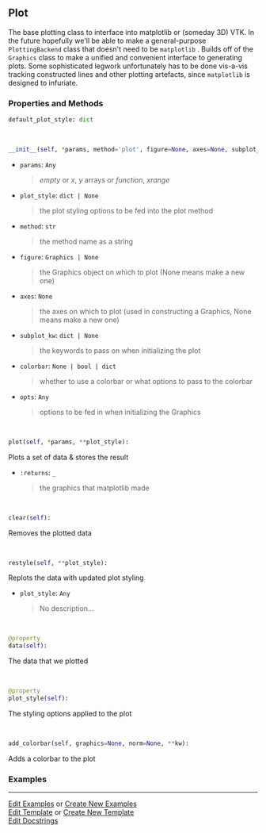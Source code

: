 ## <a id="McUtils.Plots.Plots.Plot">Plot</a>
The base plotting class to interface into matplotlib or (someday 3D) VTK.
In the future hopefully we'll be able to make a general-purpose `PlottingBackend` class that doesn't need to be `matplotlib` .
Builds off of the `Graphics` class to make a unified and convenient interface to generating plots.
Some sophisticated legwork unfortunately has to be done vis-a-vis tracking constructed lines and other plotting artefacts,
since `matplotlib` is designed to infuriate.

### Properties and Methods
```python
default_plot_style: dict
```
<a id="McUtils.Plots.Plots.Plot.__init__" class="docs-object-method">&nbsp;</a>
```python
__init__(self, *params, method='plot', figure=None, axes=None, subplot_kw=None, plot_style=None, theme=None, **opts): 
```

- `params`: `Any`
    >_empty_ or _x_, _y_ arrays or _function_, _xrange_
- `plot_style`: `dict | None`
    >the plot styling options to be fed into the plot method
- `method`: `str`
    >the method name as a string
- `figure`: `Graphics | None`
    >the Graphics object on which to plot (None means make a new one)
- `axes`: `None`
    >the axes on which to plot (used in constructing a Graphics, None means make a new one)
- `subplot_kw`: `dict | None`
    >the keywords to pass on when initializing the plot
- `colorbar`: `None | bool | dict`
    >whether to use a colorbar or what options to pass to the colorbar
- `opts`: `Any`
    >options to be fed in when initializing the Graphics

<a id="McUtils.Plots.Plots.Plot.plot" class="docs-object-method">&nbsp;</a>
```python
plot(self, *params, **plot_style): 
```
Plots a set of data & stores the result
- `:returns`: `_`
    >the graphics that matplotlib made

<a id="McUtils.Plots.Plots.Plot.clear" class="docs-object-method">&nbsp;</a>
```python
clear(self): 
```
Removes the plotted data

<a id="McUtils.Plots.Plots.Plot.restyle" class="docs-object-method">&nbsp;</a>
```python
restyle(self, **plot_style): 
```
Replots the data with updated plot styling
- `plot_style`: `Any`
    >No description...

<a id="McUtils.Plots.Plots.Plot.data" class="docs-object-method">&nbsp;</a>
```python
@property
data(self): 
```
The data that we plotted

<a id="McUtils.Plots.Plots.Plot.plot_style" class="docs-object-method">&nbsp;</a>
```python
@property
plot_style(self): 
```
The styling options applied to the plot

<a id="McUtils.Plots.Plots.Plot.add_colorbar" class="docs-object-method">&nbsp;</a>
```python
add_colorbar(self, graphics=None, norm=None, **kw): 
```
Adds a colorbar to the plot

### Examples




___

[Edit Examples](https://github.com/McCoyGroup/McUtils/edit/edit/ci/examples/ci/docs/McUtils/Plots/Plots/Plot.md) or 
[Create New Examples](https://github.com/McCoyGroup/McUtils/new/edit/?filename=ci/examples/ci/docs/McUtils/Plots/Plots/Plot.md) <br/>
[Edit Template](https://github.com/McCoyGroup/McUtils/edit/edit/ci/docs/ci/docs/McUtils/Plots/Plots/Plot.md) or 
[Create New Template](https://github.com/McCoyGroup/McUtils/new/edit/?filename=ci/docs/templates/ci/docs/McUtils/Plots/Plots/Plot.md) <br/>
[Edit Docstrings](https://github.com/McCoyGroup/McUtils/edit/edit/McUtils/Plots/Plots.py?message=Update%20Docs)
